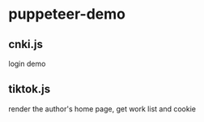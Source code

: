 # puppeteer-demo

## cnki.js

login demo

## tiktok.js

render the author's home page, get work list and cookie
